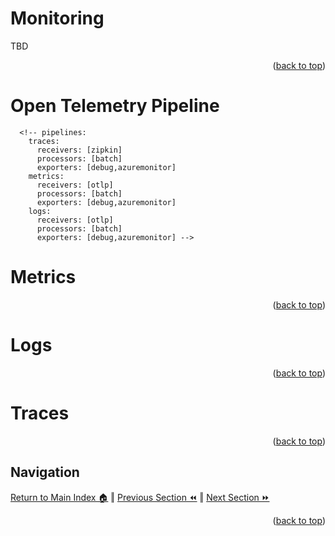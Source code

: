 Monitoring
=============
TBD
<p align="right">(<a href="#monitoring">back to top</a>)</p>

Open Telemetry Pipeline
=============
      <!-- pipelines:
        traces:
          receivers: [zipkin]
          processors: [batch]
          exporters: [debug,azuremonitor]
        metrics:
          receivers: [otlp]
          processors: [batch]
          exporters: [debug,azuremonitor]
        logs:
          receivers: [otlp]
          processors: [batch]
          exporters: [debug,azuremonitor] -->


Metrics
=============
<p align="right">(<a href="#monitoring">back to top</a>)</p>

Logs
=============
<p align="right">(<a href="#monitoring">back to top</a>)</p>

Traces
=============
<p align="right">(<a href="#monitoring">back to top</a>)</p>


## Navigation
[Return to Main Index 🏠](../README.md) ‖
[Previous Section ⏪](./deployment.md) ‖ [Next Section ⏩](./scaling.md)
<p align="right">(<a href="#monitoring">back to top</a>)</p>